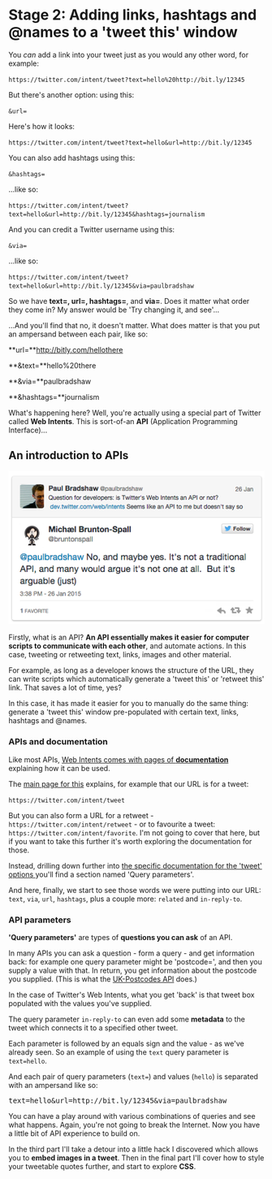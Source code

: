 # Stage 2: Adding links, hashtags and @names to a 'tweet this' window

You *can* add a link into your tweet just as you would any other word, for example:

`https://twitter.com/intent/tweet?text=hello%20http://bit.ly/12345`

But there's another option: using this: 

`&url=`

Here's how it looks:

`https://twitter.com/intent/tweet?text=hello&url=http://bit.ly/12345`

You can also add hashtags using this:

`&hashtags=`

...like so:

`https://twitter.com/intent/tweet?text=hello&url=http://bit.ly/12345&hashtags=journalism`

And you can credit a Twitter username using this:

`&via=`

...like so:

`https://twitter.com/intent/tweet?text=hello&url=http://bit.ly/12345&via=paulbradshaw`

So we have **text=, url=, hashtags=**, and **via=**. Does it matter what order they come in? My answer would be 'Try changing it, and see'...

...And you'll find that no, it doesn't matter. What does matter is that you put an ampersand between each pair, like so:

**url=**http://bitly.com/hellothere

**&text=**hello%20there

**&via=**paulbradshaw

**&hashtags=**journalism

What's happening here? Well, you're actually using a special part of Twitter called **Web Intents**. This is sort-of-an **API** (Application Programming Interface)...

## An introduction to APIs

![](images/comment.png)

Firstly, what is an API? **An API essentially makes it easier for computer scripts to communicate with each other**, and automate actions. In this case, tweeting or retweeting text, links, images and other material.

For example, as long as a developer knows the structure of the URL, they can write scripts which automatically generate a 'tweet this' or 'retweet this' link. That saves a lot of time, yes?

In this case, it has made it easier for you to manually do the same thing: generate a 'tweet this' window pre-populated with certain text, links, hashtags and @names.

### APIs and documentation

Like most APIs, [Web Intents comes with pages of **documentation**](https://dev.twitter.com/web/intents) explaining how it can be used.

The [main page for this](https://twitter.com/intent/tweet) explains, for example that our URL is for a tweet:

`https://twitter.com/intent/tweet`

But you can also form a URL for a retweet - `https://twitter.com/intent/retweet` - or to favourite a tweet: `https://twitter.com/intent/favorite`. I'm not going to cover that here, but if you want to take this further it's worth exploring the documentation for those.

Instead, drilling down further into [the specific documentation for the 'tweet' options ](https://dev.twitter.com/web/tweet-button/web-intent) you'll find a section named 'Query parameters'.

And here, finally, we start to see those words we were putting into our URL: `text`, `via`, `url`, `hashtags`, plus a couple more: `related` and `in-reply-to`.

### API parameters

**'Query parameters'** are types of **questions you can ask** of an API.

In many APIs you can ask a question - form a query - and get information back: for example one query parameter might be 'postcode=', and then you supply a value with that. In return, you get information about the postcode you supplied. (This is what the [UK-Postcodes API](http://www.uk-postcodes.com/api) does.)

In the case of Twitter's Web Intents, what you get 'back' is that tweet box populated with the values you've supplied.

The query parameter `in-reply-to` can even add some **metadata** to the tweet which connects it to a specified other tweet.

Each parameter is followed by an equals sign and the value - as we've already seen. So an example of using the `text` query parameter is `text=hello`.

And each pair of query parameters (`text=`) and values (`hello`) is separated with an ampersand like so:
<pre>text=hello&url=http://bit.ly/12345&via=paulbradshaw</pre>
You can have a play around with various combinations of queries and see what happens. Again, you're not going to break the Internet. Now you have a little bit of API experience to build on.

In the third part I'll take a detour into a little hack I discovered which allows you to **embed images in a tweet**. Then in the final part I'll cover how to style your tweetable quotes further, and start to explore **CSS**.
